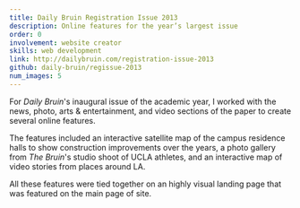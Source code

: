```yaml
---
title: Daily Bruin Registration Issue 2013
description: Online features for the year’s largest issue
order: 0
involvement: website creator
skills: web development
link: http://dailybruin.com/registration-issue-2013
github: daily-bruin/regissue-2013
num_images: 5
---
```


For *Daily Bruin*'s inaugural issue of the academic year, I worked with the news, photo, arts & entertainment, and video sections of the paper to create several online features.

The features included an interactive satellite map of the campus residence halls to show construction improvements over the years, a photo gallery from *The Bruin*'s studio shoot of UCLA athletes, and an interactive map of video stories from places around LA. 

All these features were tied together on an highly visual landing page that was featured on the main page of site.